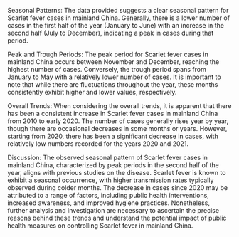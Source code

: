 Seasonal Patterns: The data provided suggests a clear seasonal pattern for Scarlet fever cases in mainland China. Generally, there is a lower number of cases in the first half of the year (January to June) with an increase in the second half (July to December), indicating a peak in cases during that period.

Peak and Trough Periods: The peak period for Scarlet fever cases in mainland China occurs between November and December, reaching the highest number of cases. Conversely, the trough period spans from January to May with a relatively lower number of cases. It is important to note that while there are fluctuations throughout the year, these months consistently exhibit higher and lower values, respectively.

Overall Trends: When considering the overall trends, it is apparent that there has been a consistent increase in Scarlet fever cases in mainland China from 2010 to early 2020. The number of cases generally rises year by year, though there are occasional decreases in some months or years. However, starting from 2020, there has been a significant decrease in cases, with relatively low numbers recorded for the years 2020 and 2021.

Discussion: The observed seasonal pattern of Scarlet fever cases in mainland China, characterized by peak periods in the second half of the year, aligns with previous studies on the disease. Scarlet fever is known to exhibit a seasonal occurrence, with higher transmission rates typically observed during colder months. The decrease in cases since 2020 may be attributed to a range of factors, including public health interventions, increased awareness, and improved hygiene practices. Nonetheless, further analysis and investigation are necessary to ascertain the precise reasons behind these trends and understand the potential impact of public health measures on controlling Scarlet fever in mainland China.